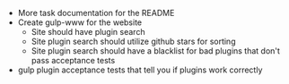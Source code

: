 - More task documentation for the README
- Create gulp-www for the website
  - Site should have plugin search
  - Site plugin search should utilize github stars for sorting
  - Site plugin search should have a blacklist for bad plugins that don't pass acceptance tests
- gulp plugin acceptance tests that tell you if plugins work correctly